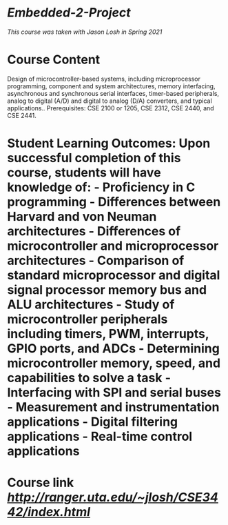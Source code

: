 # _*Embedded-2-Project*_
*This course was taken with Jason Losh in Spring 2021*


<h1> Course Content</h1>
<p> Design of microcontroller-based systems, including microprocessor programming, component and
system architectures, memory interfacing, asynchronous and synchronous serial interfaces, timer-based
peripherals, analog to digital (A/D) and digital to analog (D/A) converters, and typical applications..
Prerequisites: CSE 2100 or 1205, CSE 2312, CSE 2440, and CSE 2441.</p>

<h1> Student Learning Outcomes:
Upon successful completion of this course, students will have knowledge of:
- Proficiency in C programming
- Differences between Harvard and von Neuman architectures
- Differences of microcontroller and microprocessor architectures
- Comparison of standard microprocessor and digital signal processor memory bus and ALU
architectures
- Study of microcontroller peripherals including timers, PWM, interrupts, GPIO ports, and ADCs
- Determining microcontroller memory, speed, and capabilities to solve a task
- Interfacing with SPI and serial buses
- Measurement and instrumentation applications
- Digital filtering applications
- Real-time control applications<h1/>

Course link *http://ranger.uta.edu/~jlosh/CSE3442/index.html*
